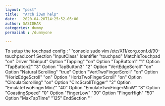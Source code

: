 ```yaml
---
layout: "post"
title:  "Arch i3wm help"
date:   2020-04-20T14:25:52-05:00
author: SASIDHAR
categories: dummy
permalink : /dummyone

---
```

To setup the touchpad config :
	'''console
	sudo vim /etc/X11/xorg.conf.d/90-touchpad.conf
		Section "InputClass"
			Identifier "touchpad"
			MatchIsTouchpad "on"
			Driver "libinput"
			Option "Tapping" "on"
			Option "TapButton1" "1"
		        Option "TapButton2" "3"
		        Option "TapButton3" "2"
		        Option "VertEdgeScroll" "on"
			Option "Natural Scrolling" "true"
		        Option "VertTwoFingerScroll" "on"
		        Option "HorizEdgeScroll" "on"
		        Option "HorizTwoFingerScroll" "on"
		        Option "CircularScrolling" "on"
		        Option "CircScrollTrigger" "2"
		        Option "EmulateTwoFingerMinZ" "40"
		        Option "EmulateTwoFingerMinW" "8"
		        Option "CoastingSpeed" "0"
        		Option "FingerLow" "30"
		        Option "FingerHigh" "50"
		        Option "MaxTapTime" "125"
		EndSection
	'''



	

